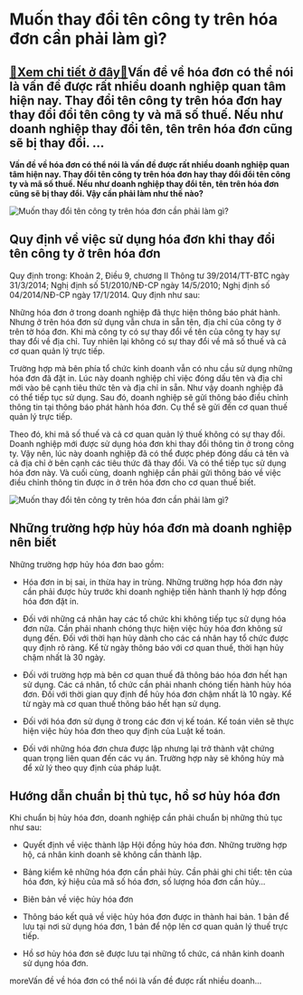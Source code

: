 Muốn thay đổi tên công ty trên hóa đơn cần phải làm gì?
=======================================================

[:gift:Xem chi tiết ở đây:gift:](https://hddtvn.com/muon-thay-doi-ten-cong-ty-tren-hoa-don-can-phai-lam-gi/)Vấn đề về hóa đơn có thể nói là vấn đề được rất nhiều doanh nghiệp quan tâm hiện nay. Thay đổi tên công ty trên hóa đơn hay thay đổi đổi tên công ty và mã số thuế. Nếu như doanh nghiệp thay đổi tên, tên trên hóa đơn cũng sẽ bị thay đổi. …
----------------------------------------------------------------------------------------------------------------------------------------------------------------------------------------------------------------------------------------------

**Vấn đề về hóa đơn có thể nói là vấn đề được rất nhiều doanh nghiệp quan tâm hiện nay. Thay đổi tên công ty trên hóa đơn hay thay đổi đổi tên công ty và mã số thuế. Nếu như doanh nghiệp thay đổi tên, tên trên hóa đơn cũng sẽ bị thay đổi. Vậy cần phải làm như thế nào?**


![Muốn thay đổi tên công ty trên hóa đơn cần phải làm gì?](https://hddtvn.com/wp-content/uploads/2021/01/51553992.jpg)


Quy định về việc sử dụng hóa đơn khi thay đổi tên công ty ở trên hóa đơn
------------------------------------------------------------------------


Quy định trong: Khoản 2, Điều 9, chương II Thông tư 39/2014/TT-BTC ngày 31/3/2014; Nghị định số 51/2010/NĐ-CP ngày 14/5/2010; Nghị định số 04/2014/NĐ-CP ngày 17/1/2014. Quy định như sau:


Những hóa đơn ở trong doanh nghiệp đã thực hiện thông báo phát hành. Nhưng ở trên hóa đơn sử dụng vẫn chưa in sẵn tên, địa chỉ của công ty ở trên tờ hóa đơn. Khi mà công ty có sự thay đổi về tên của công ty hay sự thay đổi về địa chỉ. Tuy nhiên lại không có sự thay đổi về mã số thuế và cả cơ quan quản lý trực tiếp.


Trường hợp mà bên phía tổ chức kinh doanh vẫn có nhu cầu sử dụng những hóa đơn đã đặt in. Lúc này doanh nghiệp chỉ việc đóng dấu tên và địa chỉ mới vào bê cạnh tiêu thức tên và địa chỉ in sẵn. Như vậy doanh nghiệp đã có thể tiếp tục sử dụng. Sau đó, doanh nghiệp sẽ gửi thông báo điều chỉnh thông tin tại thông báo phát hành hóa đơn. Cụ thể sẽ gửi đến cơ quan thuế quản lý trực tiếp.


Theo đó, khi mã số thuế và cả cơ quan quản lý thuế không có sự thay đổi. Doanh nghiệp mới được sử dụng hóa đơn khi thay đổi thông tin ở trong công ty. Vậy nên, lúc này doanh nghiệp đã có thể được phép đóng dấu cả tên và cả địa chỉ ở bên cạnh các tiêu thức đã thay đổi. Và có thể tiếp tục sử dụng hóa đơn này. Và cuối cùng, doanh nghiệp cần phải gửi thông báo về việc điều chỉnh thông tin được in ở trên hóa đơn cho cơ quan thuế biết.


![Muốn thay đổi tên công ty trên hóa đơn cần phải làm gì?](https://hddtvn.com/wp-content/uploads/2021/01/11575480.jpg)


Những trường hợp hủy hóa đơn mà doanh nghiệp nên biết
-----------------------------------------------------


Những trường hợp hủy hóa đơn bao gồm:




* Hóa đơn in bị sai, in thừa hay in trùng. Những trường hợp hóa đơn này cần phải được hủy trước khi doanh nghiệp tiến hành thanh lý hợp đồng hóa đơn đặt in.

* Đối với những cá nhân hay các tổ chức khi không tiếp tục sử dụng hóa đơn nữa. Cần phải nhanh chóng thực hiện việc hủy hóa đơn không sử dụng đến. Đối với thời hạn hủy dành cho các cá nhân hay tổ chức được quy định rõ ràng. Kể từ ngày thông báo với cơ quan thuế, thời hạn hủy chậm nhất là 30 ngày.

* Đối với trường hợp mà bên cơ quan thuế đã thông báo hóa đơn hết hạn sử dụng. Các cá nhân, tổ chức cần phải nhanh chóng tiến hành hủy hóa đơn. Đối với thời gian quy định để hủy hóa đơn chậm nhất là 10 ngày. Kể từ ngày mà cơ quan thuế thông báo hết hạn sử dụng.

* Đối với hóa đơn sử dụng ở trong các đơn vị kế toán. Kế toán viên sẽ thực hiện việc hủy hóa đơn theo quy định của Luật kế toán.

* Đối với những hóa đơn chưa được lập nhưng lại trở thành vật chứng quan trọng liên quan đến các vụ án. Trường hợp này sẽ không hủy mà để xử lý theo quy định của pháp luật.



Hướng dẫn chuẩn bị thủ tục, hồ sơ hủy hóa đơn
---------------------------------------------


Khi chuẩn bị hủy hóa đơn, doanh nghiệp cần phải chuẩn bị những thủ tục như sau:




* Quyết định về việc thành lập Hội đồng hủy hóa đơn. Những trường hợp hộ, cá nhân kinh doanh sẽ không cần thành lập.

* Bảng kiểm kê những hóa đơn cần phải hủy. Cần phải ghi chi tiểt: tên của hóa đơn, ký hiệu của mã số hóa đơn, số lượng hóa đơn cần hủy…

* Biên bản về việc hủy hóa đơn

* Thông báo kết quả về việc hủy hóa đơn được in thành hai bản. 1 bản để lưu tại nơi sử dụng hóa đơn, 1 bản để nộp lên cơ quan quản lý thuế trực tiếp.

* Hồ sơ hủy hóa đơn sẽ được lưu tại những tổ chức, cá nhân kinh doanh sử dụng hóa đơn.



moreVấn đề về hóa đơn có thể nói là vấn đề được rất nhiều doanh…

